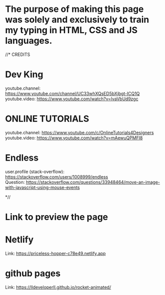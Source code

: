# The purpose of making this page was solely and exclusively to train my typing in HTML, CSS and JS languages.

//* CREDITS

# Dev King
youtube.channel: https://www.youtube.com/channel/UC33whXQsED5bXjbgt-ICQ1Q \
youtube.video: https://www.youtube.com/watch?v=lvaVbUd9zgc

# ONLINE TUTORIALS
youtube.channel: https://www.youtube.com/c/OnlineTutorials4Designers \
youtube.video: https://www.youtube.com/watch?v=mAewuQPMFI8

# Endless
user.profile (stack-overflow): https://stackoverflow.com/users/1008999/endless \
Question: https://stackoverflow.com/questions/33948464/move-an-image-with-javascript-using-mouse-events 

*//


# Link to preview the page

# Netlify
Link: https://priceless-hopper-c78e49.netlify.app

# github pages
Link: https://lldeveloperll.github.io/rocket-animated/